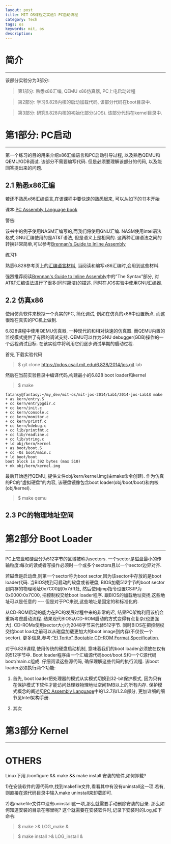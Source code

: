 ```yaml
---
layout: post
title: MIT OS课程之实验1-PC启动流程
category: Tech
tags: os
keywords: mit, os
description:
---
```


# 简介
------
该部分实验分为3部分:

> 第1部分: 熟悉x86汇编, QEMU x86仿真器, PC上电启动过程


> 第2部分: 学习6.828内核的启动加载代码, 该部分代码在boot目录中.


> 第3部分: 研究6.828内核的初始化部分(JOS). 该部分代码在kernel目录中.

# 第1部分: PC启动
------
第一个练习的目的用来介绍x86汇编语言和PC启动引导过程, 以及熟悉QEMU和QEMU/GDB调试. 
该部分不需要编写代码. 但是必须要理解该部分的代码, 以及能回答提出来的问题.

## 2.1 熟悉x86汇编
若还不熟悉x86汇编语言,在该课程中要快速的熟悉起来, 可以从如下的书本开始

课本:[PC Assembly Language book](https://pdos.csail.mit.edu/6.828/2014/readings/pcasm-book.pdf)

警告:

该书中的例子使用NASM汇编写的,而我们将使用GNU汇编. NASM使用intel语法格式,GNU汇编使用的是AT&T语法, 但是语义上是相同的. 这两种汇编语法之间的转换非常简单,可以参考[Brennan's Guide to Inline Assembly](www.delorie.com/djgpp/doc/brennan/brennan_att_inline_djgpp.html)

练习1:

熟悉6.828参考页上的[汇编语言材料](https://pdos.csail.mit.edu/6.828/2014/reference.html), 当阅读和编写x86汇编时,会用到这些材料.

强烈推荐阅读[Brennan's Guide to Inline Assembly](www.delorie.com/djgpp/doc/brennan/brennan_att_inline_djgpp.html)中的”The Syntax”部分, 对AT&T汇编语法进行了很多(同时简洁)的描述. 同时在JOS实验中使用GNU汇编器.

## 2.2 仿真x86
使用仿真软件来模拟一个真实的PC, 简化调试, 例如在仿真的x86中设置断点. 而这很难在真实的PC机上做到.

6.828课程中使用QEMU仿真器, 一种现代的和相对快速的仿真器. 而QEMU内置的监视模式提供了有限的调试支持. QEMU可以作为GNU debugger(GDB)操作的一个远程调试目标. 在该实验中将利用它们逐步调试早期的启动过程.

首先,下载实验代码
> $ git clone https://pdos.csail.mit.edu/6.828/2014/jos.git lab


然后在当前实验目录中编译代码,构建最小的6.828 boot loader和kernel
> $ make

```
fatansy@fantasy:~/my_dev/mit-os/mit-jos-2014/Lab1/2014-jos-Lab1$ make 
+ as kern/entry.S 
+ cc kern/entrypgdir.c 
+ cc kern/init.c 
+ cc kern/console.c 
+ cc kern/monitor.c 
+ cc kern/printf.c 
+ cc kern/kdebug.c 
+ cc lib/printfmt.c 
+ cc lib/readline.c 
+ cc lib/string.c 
+ ld obj/kern/kernel 
+ as boot/boot.S 
+ cc -Os boot/main.c 
+ ld boot/boot 
boot block is 392 bytes (max 510) 
+ mk obj/kern/kernel.img 
```

最后开始运行QEMU, 提供文件obj/kern/kernel.img(由make命令创建). 作为仿真的PC的”虚拟硬盘”的内容, 该硬盘镜像包含boot loader(obj/boot/boot)和内核(obj/kernel).
> $ make qemu


## 2.3 PC的物理地址空间

# 第2部分 Boot Loader
------
PC上软盘和硬盘分为512字节的区域被称为sectors. 一个sector是磁盘最小的传输粒度:每次的读或者写操作必须时一个或多个sectors且以一个sector边界对齐.

若磁盘是启动盘,则第一个sector称为boot sector,因为该sector中存放的是boot loader代码. 
当BIOS找到可启动的软盘或者硬盘, BIOS加载512字节的boot sector到内存的物理地址0x7C00到0x7dff处, 然后使用jmp指令设置CS:IP为0x0000:0x7C00, 把控制权交给boot loader程序. 跟BIOS的加载地址奕扬,这些地址可以是任意的 –-- 但是对于PC来说,这些地址是固定的和标准化的.

从CD-ROM启动的能力在PC的发展过程中来的非常的迟, 结果PC架构利用该机会重新考虑启动流程. 结果现代BIOS从CD-ROM启动的方式变得有点复杂(也更强大). 
CD-ROMs使用sector大小为2048字节来代替512字节. 同时BIOS在把控制权交给boot load之前可以从磁盘加载更加大的boot image到内存(不仅仅一个sector). 更多信息,参考:["El Torito" Bootable CD-ROM Format Specification](https://pdos.csail.mit.edu/6.828/2014/readings/boot-cdrom.pdf).


对于6.828课程,使用传统的硬盘启动机制, 意味着我们的boot loader必须放在仅有的512字节中. Boot loader程序由一个汇编源代码boot/boot.S和一个C源代码boot/main.c组成. 仔细阅读这些源代码, 确保理解这些代码的执行流程. 该boot loader必须执行两个功能:

1. 首先, boot loader把处理器的模式从实模式切换到32-bit保护模式, 因为只有在保护模式下软件才能访问处理器物理地址空间1MB以上的所有内存. 保护模式概念的阐述见[PC Assembly Language](https://pdos.csail.mit.edu/6.828/2014/readings/pcasm-book.pdf)中的1.2.7和1.2.8部分, 更加详细的细节见Intel架构手册.

2. 其次




# 第3部分 Kernel
------



# OTHERS
Linux下用./configure && make && make install 安装的软件,如何卸载? 

1)在安装软件的源代码中,找到makefile文件,看看其中有没有uninstall这一项.若有,则直接在源代码目录中输入make uninstall来卸载即可. 

2)若makefile文件中没有uninstall这一项,那么就需要手动删除安装的目录. 
那么如何知道安装的目录在哪里呢? 
这个就需要在安装软件时,记录下安装时的Log,如下命令: 
> $ make >& LOG_make &
 
> $ make install >& LOG_install &
